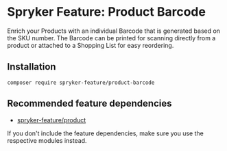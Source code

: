 # Spryker Feature: Product Barcode

Enrich your Products with an individual Barcode that is generated based on the SKU number. The Barcode can be printed for scanning directly from a product or attached to a Shopping List for easy reordering.

## Installation

```
composer require spryker-feature/product-barcode
```

## Recommended feature dependencies
- [spryker-feature/product](https://github.com/spryker-feature/product)

If you don't include the feature dependencies, make sure you use the respective modules instead.
